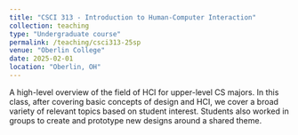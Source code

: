 ```yaml
---
title: "CSCI 313 - Introduction to Human-Computer Interaction"
collection: teaching
type: "Undergraduate course"
permalink: /teaching/csci313-25sp
venue: "Oberlin College"
date: 2025-02-01
location: "Oberlin, OH"
---
```


A high-level overview of the field of HCI for upper-level CS majors. In this class, after covering basic concepts of design and HCI, we cover a broad variety of relevant topics based on student interest. Students also worked in groups to create and prototype new designs around a shared theme.